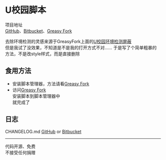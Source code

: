 # U校园脚本  
  
项目地址  
[GitHub](https://github.com/Brush-JIM/UXiaoYuan-Unipus)、[Bitbucket](https://bitbucket.org/Brush-JIM/uxiaoyuan-unipus/)、[Greasy Fork](https://greasyfork.org/zh-CN/scripts/381805-u校园脚本)  

去除环境检测的灵感来源于GreasyFork上面的[U校园环境检测屏蔽](https://greasyfork.org/zh-CN/scripts/380349-u校园环境检测屏蔽)  
但是我试了没效果，不知道是不是我的打开方式不对…… 于是写了个简单粗暴的方法，不是改style样式，而是直接删除  
  
## 食用方法
* 安装脚本管理器，方法请看[Greasy Fork](https://greasyfork.org/zh-CN)
* 访问[Greasy Fork](https://greasyfork.org/zh-CN/scripts/381805-u校园脚本)  
  安装脚本到脚本管理器中  
  就完成了

## 日志
CHANGELOG.md [GitHub](https://github.com/Brush-JIM/UXiaoYuan-Unipus/blob/master/CHANGELOG.md) or [Bitbucket](https://bitbucket.org/Brush-JIM/uxiaoyuan-unipus/src/master/CHANGELOG.md?fileviewer=file-view-default)  

---
代码开源、免费  
不接受任何捐赠  
